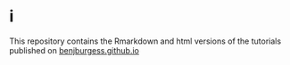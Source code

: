 # i

This repository contains the Rmarkdown and html versions of the tutorials published on [benjburgess.github.io](benjburgess.github.io)